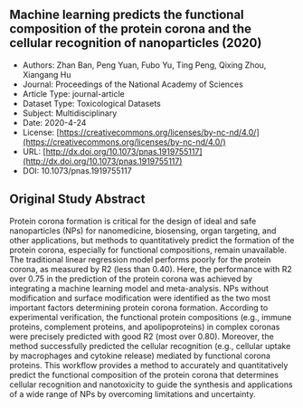 <script type='text/javascript' src='https://d1bxh8uas1mnw7.cloudfront.net/assets/embed.js'></script>

<div style="float: right; width: 200px" class='altmetric-embed' data-badge-type='donut' data-condensed='true' data-badge-details='right' data-doi="10.1073/pnas.1919755117"></div>

## Machine learning predicts the functional composition of the protein corona and the cellular recognition of nanoparticles (2020)
<script type="application/ld+json">
	{	
		"@context": {
			"bs": "https://bioschemas.org/",
			"schema": "https://schema.org/",
			"citation": "schema:citation",
			"name": "schema:name",
			"url": "schema:url",
			"variableMeasured": "schema:variableMeasured"
		},
		"variableMeasured": [
			{
				"@type": "schema:PropertyValue",
				"name": "MI-R1.3-ABSTRACT-BASIC-CHEMICAL_COMPOSITION"
			},
			{
				"@type": "schema:PropertyValue",
				"name": "MI-R1.3-ABSTRACT-BASIC-SURFACE_CHEMISTRY"
			},
			{
				"@type": "schema:PropertyValue",
				"name": "MI-R1.3-ABSTRACT-PHYSCHEM-SIZE"
			},
			{
				"@type": "schema:PropertyValue",
				"name": "MI-R1.3-ABSTRACT-PHYSCHEM-ZETA_POTENTIAL"
			},
			{
				"@type": "schema:PropertyValue",
				"name": "MI-R1.3-ABSTRACT-PHYSCHEM-SHAPE"
			}
		],
		"@type": "schema:Dataset",
		"name": "Machine learning predicts the functional composition of the protein corona and the cellular recognition of nanoparticles",
		"url": "http://dx.doi.org/10.1073/pnas.1919755117",
		"citation": "https://doi.org/10.1073/pnas.1919755117",
		"@id": "10.1073/pnas.1919755117",
		"http://purl.org/dc/terms/conformsTo": { "@type": "schema:CreativeWork", "@id": "https://bioschemas.org/profiles/Dataset/0.4-DRAFT" },
		"schema:license": "https://creativecommons.org/licenses/by-nc-nd/4.0/",
		"schema:creator": [
		  {
			"@type": "schema:Organization",
			"name": "RiskGONE"
		  }
		],
		"schema:datePublished": "2020-4-24"
	}
</script>

* Authors: Zhan Ban, Peng Yuan, Fubo Yu, Ting Peng, Qixing Zhou, Xiangang Hu
* Journal: Proceedings of the National Academy of Sciences
* Article Type: journal-article
* Dataset Type: Toxicological Datasets
* Subject: Multidisciplinary
* Date: 2020-4-24
* License: [https://creativecommons.org/licenses/by-nc-nd/4.0/](https://creativecommons.org/licenses/by-nc-nd/4.0/)
* URL: [http://dx.doi.org/10.1073/pnas.1919755117](http://dx.doi.org/10.1073/pnas.1919755117)
* DOI: 10.1073/pnas.1919755117



## Original Study Abstract

Protein corona formation is critical for the design of ideal and safe nanoparticles (NPs) for nanomedicine, biosensing, organ targeting, and other applications, but methods to quantitatively predict the formation of the protein corona, especially for functional compositions, remain unavailable. The traditional linear regression model performs poorly for the protein corona, as measured by R2 (less than 0.40). Here, the performance with R2 over 0.75 in the prediction of the protein corona was achieved by integrating a machine learning model and meta-analysis. NPs without modification and surface modification were identified as the two most important factors determining protein corona formation. According to experimental verification, the functional protein compositions (e.g., immune proteins, complement proteins, and apolipoproteins) in complex coronas were precisely predicted with good R2 (most over 0.80). Moreover, the method successfully predicted the cellular recognition (e.g., cellular uptake by macrophages and cytokine release) mediated by functional corona proteins. This workflow provides a method to accurately and quantitatively predict the functional composition of the protein corona that determines cellular recognition and nanotoxicity to guide the synthesis and applications of a wide range of NPs by overcoming limitations and uncertainty.
